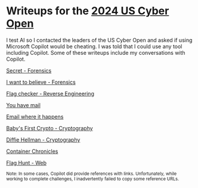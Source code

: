 # Writeups for the [2024 US Cyber Open](https://www.uscybergames.com/)

I test AI so I contacted the leaders of the US Cyber Open and asked if using Microsoft Copilot would be cheating.  I was told that I could use any tool including Copilot.  Some of these writeups include my conversations with Copilot.  

[Secret - Forensics](secret.md)

[I want to believe - Forensics](iwanttobelieve.md)

[Flag checker - Reverse Engineering](flag_checker.md)

[You have mail](you_have_mail.md)

[Email where it happens](email_where_it_happens.md)

[Baby's First Crypto - Cryptography](baby_first_crypto.md)

[Diffie Hellman - Cryptography](diffie-hellman.md)

[Container Chronicles]()

[Flag Hunt - Web]()

<small>Note:  In some cases, Copilot did provide references with links.  Unfortunately, while working to complete challenges, I inadvertently failed to copy some reference URLs.</small>

